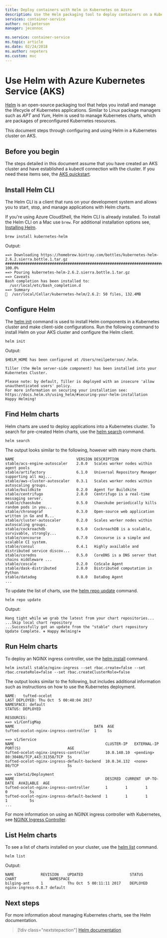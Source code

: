 ```yaml
---
title: Deploy containers with Helm in Kubernetes on Azure
description: Use the Helm packaging tool to deploy containers on a Kubernetes cluster in AKS
services: container-service
author: neilpeterson
manager: jeconnoc

ms.service: container-service
ms.topic: article
ms.date: 02/24/2018
ms.author: nepeters
ms.custom: mvc
---
```


# Use Helm with Azure Kubernetes Service (AKS)

[Helm][helm] is an open-source packaging tool that helps you install and manage the lifecycle of Kubernetes applications. Similar to Linux package managers such as *APT* and *Yum*, Helm is used to manage Kubernetes charts, which are packages of preconfigured Kubernetes resources.

This document steps through configuring and using Helm in a Kubernetes cluster on AKS.

## Before you begin

The steps detailed in this document assume that you have created an AKS cluster and have established a kubectl connection with the cluster. If you need these items see, the [AKS quickstart][aks-quickstart].

## Install Helm CLI

The Helm CLI is a client that runs on your development system and allows you to start, stop, and manage applications with Helm charts.

If you're using Azure CloudShell, the Helm CLI is already installed. To install the Helm CLI on a Mac use `brew`. For additional installation options see, [Installing Helm][helm-install-options].

```console
brew install kubernetes-helm
```

Output:

```
==> Downloading https://homebrew.bintray.com/bottles/kubernetes-helm-2.6.2.sierra.bottle.1.tar.gz
######################################################################## 100.0%
==> Pouring kubernetes-helm-2.6.2.sierra.bottle.1.tar.gz
==> Caveats
Bash completion has been installed to:
  /usr/local/etc/bash_completion.d
==> Summary
🍺  /usr/local/Cellar/kubernetes-helm/2.6.2: 50 files, 132.4MB
```

## Configure Helm

The [helm init][helm-init] command is used to install Helm components in a Kubernetes cluster and make client-side configurations. Run the following command to install Helm on your AKS cluster and configure the Helm client.

```azurecli-interactive
helm init
```

Output:

```
$HELM_HOME has been configured at /Users/neilpeterson/.helm.

Tiller (the Helm server-side component) has been installed into your Kubernetes Cluster.

Please note: by default, Tiller is deployed with an insecure 'allow unauthenticated users' policy.
For more information on securing your installation see: https://docs.helm.sh/using_helm/#securing-your-helm-installation
Happy Helming!
```

## Find Helm charts

Helm charts are used to deploy applications into a Kubernetes cluster. To search for pre-created Helm charts, use the [helm search][helm-search] command.

```azurecli-interactive
helm search
```

The output looks similar to the following, however with many more charts.

```
NAME                         	VERSION	DESCRIPTION
stable/acs-engine-autoscaler 	2.0.0  	Scales worker nodes within agent pools
stable/artifactory           	6.1.0  	Universal Repository Manager supporting all maj...
stable/aws-cluster-autoscaler	0.3.1  	Scales worker nodes within autoscaling groups.
stable/buildkite             	0.2.0  	Agent for Buildkite
stable/centrifugo            	2.0.0  	Centrifugo is a real-time messaging server.
stable/chaoskube             	0.5.0  	Chaoskube periodically kills random pods in you...
stable/chronograf            	0.3.0  	Open-source web application written in Go and R...
stable/cluster-autoscaler    	0.2.0  	Scales worker nodes within autoscaling groups.
stable/cockroachdb           	0.5.0  	CockroachDB is a scalable, survivable, strongly...
stable/concourse             	0.7.0  	Concourse is a simple and scalable CI system.
stable/consul                	0.4.1  	Highly available and distributed service discov...
stable/coredns               	0.5.0  	CoreDNS is a DNS server that chains middleware ...
stable/coscale               	0.2.0  	CoScale Agent
stable/dask-distributed      	2.0.0  	Distributed computation in Python
stable/datadog               	0.8.0  	DataDog Agent
...
```

To update the list of charts, use the [helm repo update][helm-repo-update] command.

```azurecli-interactive
helm repo update
```

Output:

```
Hang tight while we grab the latest from your chart repositories...
...Skip local chart repository
...Successfully got an update from the "stable" chart repository
Update Complete. ⎈ Happy Helming!⎈
```

## Run Helm charts

To deploy an NGINX ingress controller, use the [helm install][helm-install] command.

```azurecli-interactive
helm install stable/nginx-ingress --set rbac.create=false --set rbac.createRole=false --set rbac.createClusterRole=false
```

The output looks similar to the following, but includes additional information such as instructions on how to use the Kubernetes deployment.

```
NAME:   tufted-ocelot
LAST DEPLOYED: Thu Oct  5 00:48:04 2017
NAMESPACE: default
STATUS: DEPLOYED

RESOURCES:
==> v1/ConfigMap
NAME                                    DATA  AGE
tufted-ocelot-nginx-ingress-controller  1     5s

==> v1/Service
NAME                                         CLUSTER-IP   EXTERNAL-IP  PORT(S)                     AGE
tufted-ocelot-nginx-ingress-controller       10.0.140.10  <pending>    80:30486/TCP,443:31358/TCP  5s
tufted-ocelot-nginx-ingress-default-backend  10.0.34.132  <none>       80/TCP                      5s

==> v1beta1/Deployment
NAME                                         DESIRED  CURRENT  UP-TO-DATE  AVAILABLE  AGE
tufted-ocelot-nginx-ingress-controller       1        1        1           0          5s
tufted-ocelot-nginx-ingress-default-backend  1        1        1           1          5s
...
```

For more information on using an NGINX ingress controller with Kubernetes, see [NGINX Ingress Controller][nginx-ingress].

## List Helm charts

To see a list of charts installed on your cluster, use the [helm list][helm-list] command.

```azurecli-interactive
helm list
```

Output:

```
NAME         	REVISION	UPDATED                 	STATUS  	CHART              	NAMESPACE
bilging-ant  	1       	Thu Oct  5 00:11:11 2017	DEPLOYED	nginx-ingress-0.8.7	default
```

## Next steps

For more information about managing Kubernetes charts, see the Helm documentation.

> [!div class="nextstepaction"]
> [Helm documentation][helm-documentation]

<!-- LINKS - external -->
[helm]: https://github.com/kubernetes/helm/
[helm-documentation]: https://github.com/kubernetes/helm/blob/master/docs/index.md
[helm-init]: https://docs.helm.sh/helm/#helm-init
[helm-install]: https://docs.helm.sh/helm/#helm-install
[helm-install-options]: https://github.com/kubernetes/helm/blob/master/docs/install.md
[helm-list]: https://docs.helm.sh/helm/#helm-list
[helm-repo-update]: https://docs.helm.sh/helm/#helm-repo-update
[helm-search]: https://docs.helm.sh/helm/#helm-search
[nginx-ingress]: https://github.com/kubernetes/ingress-nginx

<!-- LINKS - internal -->
[aks-quickstart]: ./kubernetes-walkthrough.md
